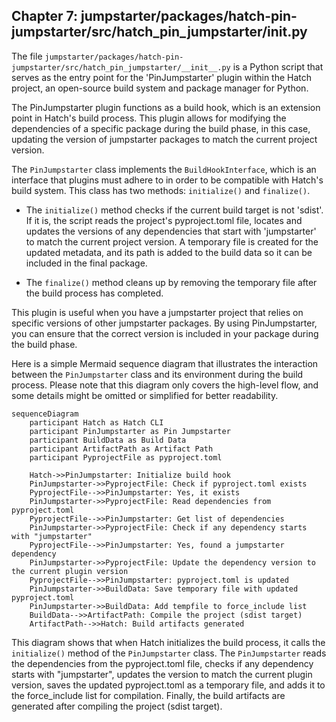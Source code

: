 ## Chapter 7: jumpstarter/packages/hatch-pin-jumpstarter/src/hatch_pin_jumpstarter/__init__.py

 The file `jumpstarter/packages/hatch-pin-jumpstarter/src/hatch_pin_jumpstarter/__init__.py` is a Python script that serves as the entry point for the 'PinJumpstarter' plugin within the Hatch project, an open-source build system and package manager for Python.

   The PinJumpstarter plugin functions as a build hook, which is an extension point in Hatch's build process. This plugin allows for modifying the dependencies of a specific package during the build phase, in this case, updating the version of jumpstarter packages to match the current project version.

   The `PinJumpstarter` class implements the `BuildHookInterface`, which is an interface that plugins must adhere to in order to be compatible with Hatch's build system. This class has two methods: `initialize()` and `finalize()`.

   - The `initialize()` method checks if the current build target is not 'sdist'. If it is, the script reads the project's pyproject.toml file, locates and updates the versions of any dependencies that start with 'jumpstarter' to match the current project version. A temporary file is created for the updated metadata, and its path is added to the build data so it can be included in the final package.

   - The `finalize()` method cleans up by removing the temporary file after the build process has completed.

   This plugin is useful when you have a jumpstarter project that relies on specific versions of other jumpstarter packages. By using PinJumpstarter, you can ensure that the correct version is included in your package during the build phase.

 Here is a simple Mermaid sequence diagram that illustrates the interaction between the `PinJumpstarter` class and its environment during the build process. Please note that this diagram only covers the high-level flow, and some details might be omitted or simplified for better readability.

```mermaid
sequenceDiagram
    participant Hatch as Hatch CLI
    participant PinJumpstarter as Pin Jumpstarter
    participant BuildData as Build Data
    participant ArtifactPath as Artifact Path
    participant PyprojectFile as pyproject.toml

    Hatch->>PinJumpstarter: Initialize build hook
    PinJumpstarter->>PyprojectFile: Check if pyproject.toml exists
    PyprojectFile-->>PinJumpstarter: Yes, it exists
    PinJumpstarter->>PyprojectFile: Read dependencies from pyproject.toml
    PyprojectFile-->>PinJumpstarter: Get list of dependencies
    PinJumpstarter->>PyprojectFile: Check if any dependency starts with "jumpstarter"
    PyprojectFile-->>PinJumpstarter: Yes, found a jumpstarter dependency
    PinJumpstarter->>PyprojectFile: Update the dependency version to the current plugin version
    PyprojectFile-->>PinJumpstarter: pyproject.toml is updated
    PinJumpstarter->>BuildData: Save temporary file with updated pyproject.toml
    PinJumpstarter->>BuildData: Add tempfile to force_include list
    BuildData-->>ArtifactPath: Compile the project (sdist target)
    ArtifactPath-->>Hatch: Build artifacts generated
```

This diagram shows that when Hatch initializes the build process, it calls the `initialize()` method of the `PinJumpstarter` class. The `PinJumpstarter` reads the dependencies from the pyproject.toml file, checks if any dependency starts with "jumpstarter", updates the version to match the current plugin version, saves the updated pyproject.toml as a temporary file, and adds it to the force_include list for compilation. Finally, the build artifacts are generated after compiling the project (sdist target).